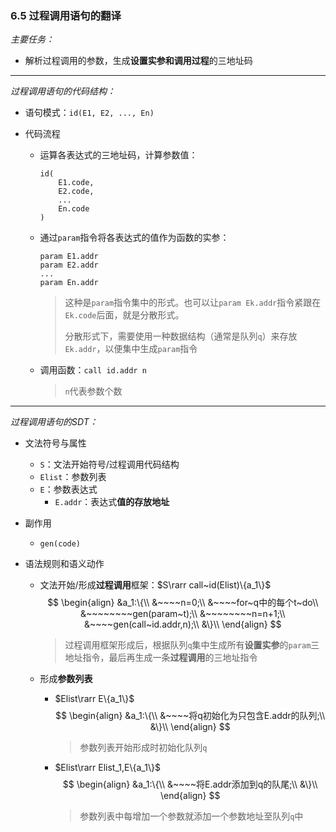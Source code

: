 ### 6.5 过程调用语句的翻译

*主要任务：*

-   解析过程调用的参数，生成**设置实参和调用过程**的三地址码

---

*过程调用语句的代码结构：*

-   语句模式：`id(E1, E2, ..., En)`

-   代码流程

    -   运算各表达式的三地址码，计算参数值：

        ```
        id(
        	E1.code,
        	E2.code,
        	...
        	En.code
        )
        ```
    
    -   通过`param`指令将各表达式的值作为函数的实参：
    
        ```
        param E1.addr
        param E2.addr
        ...
        param En.addr
        ```

        >   这种是`param`指令集中的形式。也可以让`param Ek.addr`指令紧跟在`Ek.code`后面，就是分散形式。
        >
        >   分散形式下，需要使用一种数据结构（通常是队列`q`）来存放`Ek.addr`，以便集中生成`param`指令

    -   调用函数：`call id.addr n`
    
        >   `n`代表参数个数

---

*过程调用语句的SDT：*

-   文法符号与属性
    -   `S`：文法开始符号/过程调用代码结构
    -   `Elist`：参数列表
    -   `E`：参数表达式
        -   `E.addr`：表达式**值的存放地址**

-   副作用
    -   `gen(code)`

-   语法规则和语义动作
    -   文法开始/形成**过程调用**框架：$S\rarr call~id(Elist)\{a_1\}$
        $$
        \begin{align} &a_1:\{\\ &~~~~n=0;\\ &~~~~for~q中的每个t~do\\ &~~~~~~~~gen(param~t);\\ &~~~~~~~~n=n+1;\\ &~~~~gen(call~id.addr,n);\\ &\}\\ \end{align}
        $$
        
        >   过程调用框架形成后，根据队列`q`集中生成所有**设置实参**的`param`三地址指令，最后再生成一条**过程调用**的三地址指令
        
    -   形成**参数列表**
        -   $Elist\rarr E\{a_1\}$
            $$
            \begin{align} &a_1:\{\\ &~~~~将q初始化为只包含E.addr的队列;\\ &\}\\ \end{align}
            $$
        
            >   参数列表开始形成时初始化队列`q`
    
        -   $Elist\rarr Elist_1,E\{a_1\}$
            $$
            \begin{align} &a_1:\{\\ &~~~~将E.addr添加到q的队尾;\\ &\}\\ \end{align}
            $$
        
            >   参数列表中每增加一个参数就添加一个参数地址至队列`q`中

